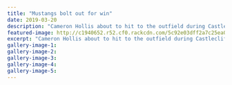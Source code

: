 ```yaml
---
title: "Mustangs bolt out for win"
date: 2019-03-20
description: "Cameron Hollis about to hit to the outfield during Castlecliff Club Mustangs' win over raiders in Palmerston North..."
featured-image: http://c1940652.r52.cf0.rackcdn.com/5c92e03dff2a7c25ea00059e/Cameron-Hollis.not-sure-ex.Chron-20.3.19.jpg
excerpt: "Cameron Hollis about to hit to the outfield during Castlecliff Club Mustangs' win over raiders in Palmerston North at the weekend."
gallery-image-1: 
gallery-image-2: 
gallery-image-3: 
gallery-image-4: 
gallery-image-5: 
---
```

